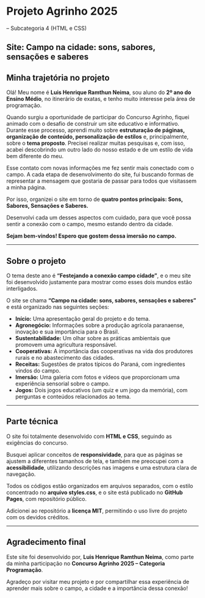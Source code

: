 # Projeto Agrinho 2025
– Subcategoria 4 (HTML e CSS)

## Site: Campo na cidade: sons, sabores, sensações e saberes

## Minha trajetória no projeto

Olá! Meu nome é **Luis Henrique Ramthun Neima**, sou aluno do **2º ano do Ensino Médio**, no itinerário de exatas, e tenho muito interesse pela área de programação.

Quando surgiu a oportunidade de participar do Concurso Agrinho, fiquei animado com o desafio de construir um site educativo e informativo. Durante esse processo, aprendi muito sobre **estruturação de páginas, organização de conteúdo, personalização de estilos** e, principalmente, sobre o **tema proposto**. Precisei realizar muitas pesquisas e, com isso, acabei descobrindo um outro lado do nosso estado e de um estilo de vida bem diferente do meu.

Esse contato com novas informações me fez sentir mais conectado com o campo. A cada etapa de desenvolvimento do site, fui buscando formas de representar a mensagem que gostaria de passar para todos que visitassem a minha página.

Por isso, organizei o site em torno de **quatro pontos principais:
Sons, Sabores, Sensações e Saberes.**

Desenvolvi cada um desses aspectos com cuidado, para que você possa sentir a conexão com o campo, mesmo estando dentro da cidade.

**Sejam bem-vindos! Espero que gostem dessa imersão no campo.**

---

## Sobre o projeto

O tema deste ano é **“Festejando a conexão campo cidade”**, e o meu site foi desenvolvido justamente para mostrar como esses dois mundos estão interligados.

O site se chama **“Campo na cidade: sons, sabores, sensações e saberes”** e está organizado nas seguintes seções:

- **Início:** Uma apresentação geral do projeto e do tema.
- **Agronegócio:** Informações sobre a produção agrícola paranaense, inovação e sua importância para o Brasil.
- **Sustentabilidade:** Um olhar sobre as práticas ambientais que promovem uma agricultura responsável.
- **Cooperativas:** A importância das cooperativas na vida dos produtores rurais e no abastecimento das cidades.
- **Receitas:** Sugestões de pratos típicos do Paraná, com ingredientes vindos do campo.
- **Imersão:** Uma galeria com fotos e vídeos que proporcionam uma experiência sensorial sobre o campo.
- **Jogos:** Dois jogos educativos (um quiz e um jogo da memória), com perguntas e conteúdos relacionados ao tema.

---

## Parte técnica

O site foi totalmente desenvolvido com **HTML e CSS**, seguindo as exigências do concurso.

Busquei aplicar conceitos de **responsividade**, para que as páginas se ajustem a diferentes tamanhos de tela, e também me preocupei com a **acessibilidade**, utilizando descrições nas imagens e uma estrutura clara de navegação.

Todos os códigos estão organizados em arquivos separados, com o estilo concentrado no **arquivo styles.css**, e o site está publicado no **GitHub Pages**, com repositório público.

Adicionei ao repositório a **licença MIT**, permitindo o uso livre do projeto com os devidos créditos.

---

## Agradecimento final

Este site foi desenvolvido por, **Luis Henrique Ramthun Neima**, como parte da minha participação no **Concurso Agrinho 2025 – Categoria Programação**.

Agradeço por visitar meu projeto e por compartilhar essa experiência de aprender mais sobre o campo, a cidade e a importância dessa conexão!


